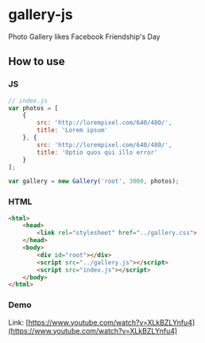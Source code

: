 # gallery-js
Photo Gallery likes Facebook Friendship's Day

## How to use

### JS
```js
// index.js
var photos = [
    {
        src: 'http://lorempixel.com/640/480/',
        title: 'Lorem ipsum'
    }, {
        src: 'http://lorempixel.com/640/480/',
        title: 'Optio quos qui illo error'
    }
];

var gallery = new Gallery('root', 3000, photos);
```

### HTML
```html
<html>
    <head>
        <link rel="stylesheet" href="../gallery.css">
    </head>
    <body>
        <div id="root"></div>
        <script src="../gallery.js"></script>
        <script src="index.js"></script>
    </body>
</html>
```

### Demo
Link: [https://www.youtube.com/watch?v=XLkBZLYnfu4](https://www.youtube.com/watch?v=XLkBZLYnfu4)
